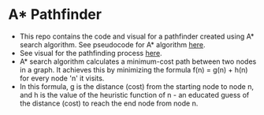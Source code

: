 # A* Pathfinder
* This repo contains the code and visual for a pathfinder created using A* search algorithm. See pseudocode for A* algorithm [here](https://en.wikipedia.org/wiki/A*_search_algorithm#Pseudocode).
* See visual for the pathfinding process [here](https://snmarathe.github.io/AStarPathfinder/).
* A* search algorithm calculates a minimum-cost path between two nodes in a graph. It achieves this by minimizing the formula f(n) = g(n) + h(n) for every node 'n' it visits.
* In this formula, g is the distance (cost) from the starting node to node n, and h is the value of the heuristic function of n - an educated guess of the distance (cost) to reach the end node from node n.

